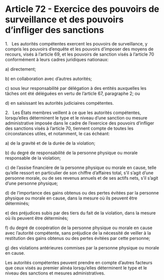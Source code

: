 # Article 72 - Exercice des pouvoirs de surveillance et des pouvoirs d’infliger des sanctions


1.   Les autorités compétentes exercent les pouvoirs de surveillance, y compris les pouvoirs d’enquête et les pouvoirs d’imposer des moyens de recours, visés à l’article 69, et les pouvoirs de sanction visés à l’article 70 conformément à leurs cadres juridiques nationaux:

a) directement;

b) en collaboration avec d’autres autorités;

c) sous leur responsabilité par délégation à des entités auxquelles les tâches ont été déléguées en vertu de l’article 67, paragraphe 2; ou

d) en saisissant les autorités judiciaires compétentes.

2.   Les États membres veillent à ce que les autorités compétentes, lorsqu’elles déterminent le type et le niveau d’une sanction ou mesure administrative imposée dans le cadre de l’exercice des pouvoirs d’infliger des sanctions visés à l’article 70, tiennent compte de toutes les circonstances utiles, et notamment, le cas échéant:

a) de la gravité et de la durée de la violation;

b) du degré de responsabilité de la personne physique ou morale responsable de la violation;

c) de l’assise financière de la personne physique ou morale en cause, telle qu’elle ressort en particulier de son chiffre d’affaires total, s’il s’agit d’une personne morale, ou de ses revenus annuels et de ses actifs nets, s’il s’agit d’une personne physique;

d) de l’importance des gains obtenus ou des pertes évitées par la personne physique ou morale en cause, dans la mesure où ils peuvent être déterminés;

e) des préjudices subis par des tiers du fait de la violation, dans la mesure où ils peuvent être déterminés;

f) du degré de coopération de la personne physique ou morale en cause avec l’autorité compétente, sans préjudice de la nécessité de veiller à la restitution des gains obtenus ou des pertes évitées par cette personne;

g) des violations antérieures commises par la personne physique ou morale en cause.

Les autorités compétentes peuvent prendre en compte d’autres facteurs que ceux visés au premier alinéa lorsqu’elles déterminent le type et le niveau des sanctions et mesures administratives.
